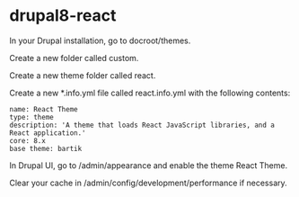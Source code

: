 # drupal8-react
In your Drupal installation, go to docroot/themes.

Create a new folder called custom.

Create a new theme folder called react.

Create a new *.info.yml file called react.info.yml with the following contents:

    name: React Theme
    type: theme
    description: 'A theme that loads React JavaScript libraries, and a React application.'
    core: 8.x
    base theme: bartik

In Drupal UI, go to /admin/appearance and enable the theme React Theme.

Clear your cache in /admin/config/development/performance if necessary.
